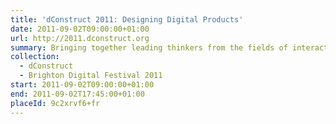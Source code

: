 ```yaml
---
title: 'dConstruct 2011: Designing Digital Products'
date: 2011-09-02T09:00:00+01:00
url: http://2011.dconstruct.org
summary: Bringing together leading thinkers from the fields of interaction design, mobile design and ubiquitous computing to explore how we can bridge the gap between physical and digital product design.
collection:
  - dConstruct
  - Brighton Digital Festival 2011
start: 2011-09-02T09:00:00+01:00
end: 2011-09-02T17:45:00+01:00
placeId: 9c2xrvf6+fr
---
```

